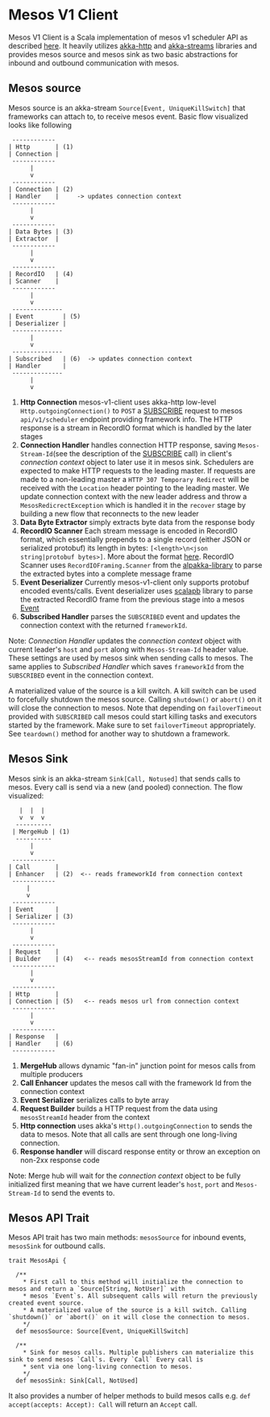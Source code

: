# Mesos V1 Client
Mesos V1 Client is a Scala implementation of mesos v1 scheduler API as described [here](http://mesos.apache.org/documentation/latest/scheduler-http-api/). It heavily utilizes [akka-http](https://doc.akka.io/docs/akka-http/current/scala/http/) and [akka-streams](https://doc.akka.io/docs/akka/2.5.4/scala/stream/index.html) libraries and provides mesos source and mesos sink as two basic abstractions for inbound and outbound communication with mesos.

## Mesos source
Mesos source is an akka-stream `Source[Event, UniqueKillSwitch]` that frameworks can attach to, to receive mesos event. Basic flow visualized looks like following

```
 ------------
| Http       | (1)
| Connection |
 ------------
      |
      v
 ------------
| Connection | (2)
| Handler    |     -> updates connection context
 ------------
      |
      v
 ------------
| Data Bytes | (3)
| Extractor  |
 ------------
      |
      v
 ------------
| RecordIO   | (4)
| Scanner    |
 ------------
      |
      v
 --------------
| Event        | (5)
| Deserializer |
 --------------
      |
      v
 --------------
| Subscribed   | (6)  -> updates connection context
| Handler      |
 --------------
      |
      v
```

1. **Http Connection** mesos-v1-client uses akka-http low-level `Http.outgoingConnection()` to `POST` a [SUBSCRIBE](http://mesos.apache.org/documentation/latest/scheduler-http-api/#subscribe-1) request to mesos `api/v1/scheduler` endpoint providing framework info. The HTTP response is a stream in RecordIO format which is handled by the later stages
2. **Connection Handler** handles connection HTTP response, saving `Mesos-Stream-Id`(see the description of the [SUBSCRIBE](http://mesos.apache.org/documentation/latest/scheduler-http-api/#subscribe-1) call) in client's _connection context_ object to later use it in mesos sink. Schedulers are expected to make HTTP requests to the leading master. If requests are made to a non-leading master a `HTTP 307 Temporary Redirect` will be received with the `Location` header pointing to the leading master. We update connection context with the new leader address and throw a `MesosRedicrectException` which is handled it in the `recover` stage by building a new flow that reconnects to the new leader
3. **Data Byte Extractor** simply extracts byte data from the response body
4. **RecordIO Scanner** Each stream message is encoded in RecordIO format, which essentially prepends to a single record (either JSON or serialized protobuf) its length in bytes: `[<length>\n<json string|protobuf bytes>]`. More about the format [here](http://mesos.apache.org/documentation/latest/scheduler-http-api/#recordio-response-format-1). RecordIO Scanner uses `RecordIOFraming.Scanner` from the [alpakka-library](https://github.com/akka/alpakka) to parse the extracted bytes into a complete message frame
5. **Event Deserializer** Currently mesos-v1-client only supports protobuf encoded events/calls. Event deserializer uses [scalapb](https://scalapb.github.io/) library to parse the extracted RecordIO frame from the previous stage into a mesos [Event](https://github.com/apache/mesos/blob/master/include/mesos/scheduler/scheduler.proto#L36)
6. **Subscribed Handler** parses the `SUBSCRIBED` event and updates the connection context with the returned `frameworkId`.

Note: _Connection Handler_ updates the _connection context_ object with current leader's `host` and `port` along with `Mesos-Stream-Id` header value. These settings are used by mesos sink when sending calls to mesos. The same applies to _Subscribed Handler_ which saves `frameworkId` from the `SUBSCRIBED` event in the connection context.

A materialized value of the source is a kill switch. A kill switch can be used to forcefully shutdown the mesos source. Calling `shutdown()` or `abort()` on it will close the connection to mesos. Note that depending on `failoverTimeout` provided with `SUBSCRIBED` call mesos could start killing tasks and executors started by the framework. Make sure to set `failoverTimeout` appropriately. See `teardown()` method for another way to shutdown a framework.

## Mesos Sink
Mesos sink is an akka-stream `Sink[Call, Notused]` that sends calls to mesos. Every call is send via a new (and pooled) connection. The flow visualized:

```
   |  |  |
   v  v  v
  ----------
 | MergeHub | (1)
  ----------
      |
      v
 ------------
| Call       |
| Enhancer   | (2)  <-- reads frameworkId from connection context
 ------------
     |
     v
 ------------
| Event      |
| Serializer | (3)
 ------------
      |
      v
 ------------
| Request    |
| Builder    | (4)   <-- reads mesosStreamId from connection context
 ------------
      |
      v
 ------------
| Http       |
| Connection | (5)   <-- reads mesos url from connection context 
 ------------
      |
      v
 ------------
| Response   |
| Handler    | (6)
 ------------
```
1. **MergeHub** allows dynamic "fan-in" junction point for mesos calls from multiple producers
2. **Call Enhancer** updates the mesos call with the framework Id from the connection context
3. **Event Serializer** serializes calls to byte array
4. **Request Builder** builds a HTTP request from the data using `mesosStreamId` header from the context
5. **Http connection** uses akka's `Http().outgoingConnection` to sends the data to mesos. Note that all calls are sent
   through one long-living connection.
6. **Response handler** will discard response entity or throw an exception on non-2xx response code

Note: Merge hub will wait for the _connection context_ object to be fully initialized first meaning that we have current leader's `host`, `port` and `Mesos-Stream-Id` to send the events to.

## Mesos API Trait
Mesos API trait has two main methods: `mesosSource` for inbound events, `mesosSink` for outbound calls.

```
trait MesosApi {

  /**
    * First call to this method will initialize the connection to mesos and return a `Source[String, NotUser]` with
    * mesos `Event`s. All subsequent calls will return the previously created event source.
    * A materialized value of the source is a kill switch. Calling `shutdown()` or `abort()` on it will close the connection to mesos.
    */
  def mesosSource: Source[Event, UniqueKillSwitch]

  /**
    * Sink for mesos calls. Multiple publishers can materialize this sink to send mesos `Call`s. Every `Call` Every call is
    * sent via one long-living connection to mesos.
    */
  def mesosSink: Sink[Call, NotUsed]

  ```

  It also provides a number of helper methods to build mesos calls e.g. `def accept(accepts: Accept): Call` will return an `Accept` call.
